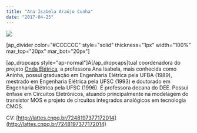 ```yaml
---
title: "Ana Isabela Araújo Cunha"
date: "2017-04-25"
---
```


![](images/Ana_Isabela_Araujo_Cunha.jpg)

\[ap\_divider color="#CCCCCC" style="solid" thickness="1px" width="100%" mar\_top="20px" mar\_bot="20px"\]

\[ap\_dropcaps style="ap-normal"\]A\[/ap\_dropcaps\]tual coordenadora do projeto [Onda Elétrica](http://www.ondaeletrica.ufba.br/), a professora Ana Isabela, mais conhecida como Aninha, possui graduação em Engenharia Elétrica pela UFBA (1989), mestrado em Engenharia Elétrica pela UFSC (1993) e doutorado em Engenharia Elétrica pela UFSC (1996). É professora decana do DEE. Possui ênfase em Circuitos Eletrônicos, atuando principalmente na modelagem do transistor MOS e projeto de circuitos integrados analógicos em tecnologia CMOS.

CV: [http://lattes.cnpq.br/7248197377172014](http://lattes.cnpq.br/7248197377172014)
